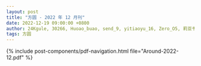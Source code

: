 ```yaml
---
layout: post
title: "方圆 - 2022 年 12 月刊"
date: 2022-12-19 09:00:00 +0800
author: 24Kgule, 30266, Huoao_buao, send_9, yitiaoyu_16, Zero_O5, 莉亚书局
tags: 方圆
---
```


{% include post-components/pdf-navigation.html file="Around-2022-12.pdf" %}